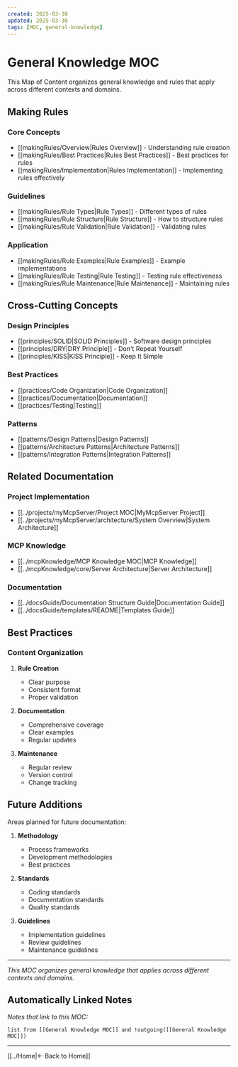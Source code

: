 ```yaml
---
created: 2025-03-30
updated: 2025-03-30
tags: [MOC, general-knowledge]
---
```


# General Knowledge MOC

This Map of Content organizes general knowledge and rules that apply across different contexts and domains.

## Making Rules

### Core Concepts

- [[makingRules/Overview|Rules Overview]] - Understanding rule creation
- [[makingRules/Best Practices|Rules Best Practices]] - Best practices for rules
- [[makingRules/Implementation|Rules Implementation]] - Implementing rules effectively

### Guidelines

- [[makingRules/Rule Types|Rule Types]] - Different types of rules
- [[makingRules/Rule Structure|Rule Structure]] - How to structure rules
- [[makingRules/Rule Validation|Rule Validation]] - Validating rules

### Application

- [[makingRules/Rule Examples|Rule Examples]] - Example implementations
- [[makingRules/Rule Testing|Rule Testing]] - Testing rule effectiveness
- [[makingRules/Rule Maintenance|Rule Maintenance]] - Maintaining rules

## Cross-Cutting Concepts

### Design Principles

- [[principles/SOLID|SOLID Principles]] - Software design principles
- [[principles/DRY|DRY Principle]] - Don't Repeat Yourself
- [[principles/KISS|KISS Principle]] - Keep It Simple

### Best Practices

- [[practices/Code Organization|Code Organization]]
- [[practices/Documentation|Documentation]]
- [[practices/Testing|Testing]]

### Patterns

- [[patterns/Design Patterns|Design Patterns]]
- [[patterns/Architecture Patterns|Architecture Patterns]]
- [[patterns/Integration Patterns|Integration Patterns]]

## Related Documentation

### Project Implementation

- [[../projects/myMcpServer/Project MOC|MyMcpServer Project]]
- [[../projects/myMcpServer/architecture/System Overview|System Architecture]]

### MCP Knowledge

- [[../mcpKnowledge/MCP Knowledge MOC|MCP Knowledge]]
- [[../mcpKnowledge/core/Server Architecture|Server Architecture]]

### Documentation

- [[../docsGuide/Documentation Structure Guide|Documentation Guide]]
- [[../docsGuide/templates/README|Templates Guide]]

## Best Practices

### Content Organization

1. **Rule Creation**
   - Clear purpose
   - Consistent format
   - Proper validation

2. **Documentation**
   - Comprehensive coverage
   - Clear examples
   - Regular updates

3. **Maintenance**
   - Regular review
   - Version control
   - Change tracking

## Future Additions

Areas planned for future documentation:

1. **Methodology**
   - Process frameworks
   - Development methodologies
   - Best practices

2. **Standards**
   - Coding standards
   - Documentation standards
   - Quality standards

3. **Guidelines**
   - Implementation guidelines
   - Review guidelines
   - Maintenance guidelines

---

_This MOC organizes general knowledge that applies across different contexts and domains._

## Automatically Linked Notes

_Notes that link to this MOC:_

```dataview
list from [[General Knowledge MOC]] and !outgoing([[General Knowledge MOC]])
```

---

[[../Home|← Back to Home]]
